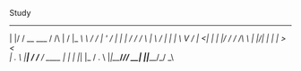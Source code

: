 Study 
  _  ______ ______         __  __ _______   __
 | |/ / __ \___  /   /\   |  \/  |_   _\ \ / /
 | ' / |  | | / /   /  \  | \  / | | |  \ V / 
 |  <| |  | |/ /   / /\ \ | |\/| | | |   > <  
 | . \ |__| / /__ / ____ \| |  | |_| |_ / . \ 
 |_|\_\____/_____/_/    \_\_|  |_|_____/_/ \_\
